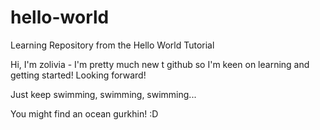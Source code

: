 # hello-world
Learning Repository from the Hello World Tutorial

Hi,
I'm zolivia - I'm pretty much new t github so I'm keen on learning and getting started!
Looking forward!

Just keep swimming, swimming, swimming...

You might find an ocean gurkhin! :D
